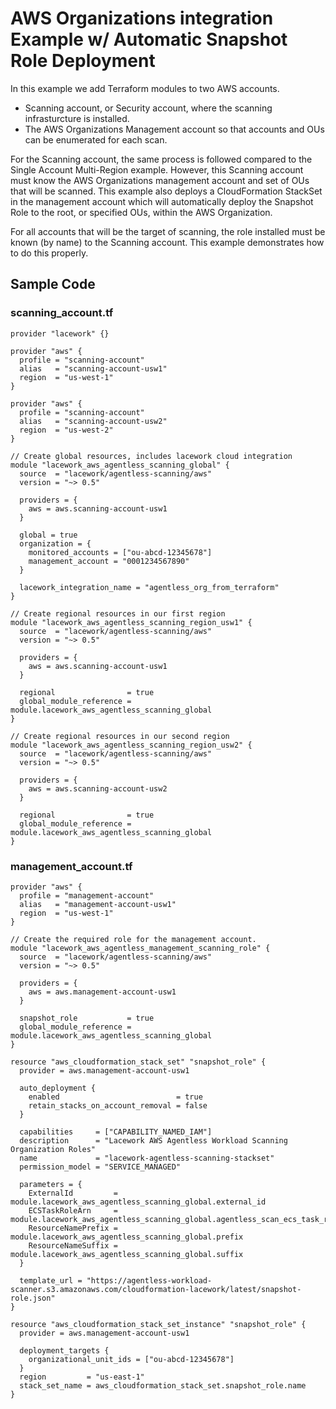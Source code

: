 # AWS Organizations integration Example w/ Automatic Snapshot Role Deployment

In this example we add Terraform modules to two AWS accounts.

- Scanning account, or Security account, where the scanning infrasturcture is installed.
- The AWS Organizations Management account so that accounts and OUs can be enumerated for each scan.

For the Scanning account, the same process is followed compared to the Single Account Multi-Region example.
However, this Scanning account must know the AWS Organizations management account and set of OUs that will be scanned.
This example also deploys a CloudFormation StackSet in the management account which will automatically deploy the
Snapshot Role to the root, or specified OUs, within the AWS Organization.

For all accounts that will be the target of scanning, the role installed must be known (by name)
to the Scanning account. This example demonstrates how to do this properly.

## Sample Code

### scanning_account.tf

```hcl
provider "lacework" {}

provider "aws" {
  profile = "scanning-account"
  alias   = "scanning-account-usw1"
  region  = "us-west-1"
}

provider "aws" {
  profile = "scanning-account"
  alias   = "scanning-account-usw2"
  region  = "us-west-2"
}

// Create global resources, includes lacework cloud integration
module "lacework_aws_agentless_scanning_global" {
  source  = "lacework/agentless-scanning/aws"
  version = "~> 0.5"

  providers = {
    aws = aws.scanning-account-usw1
  }

  global = true
  organization = {
    monitored_accounts = ["ou-abcd-12345678"]
    management_account = "0001234567890"
  }

  lacework_integration_name = "agentless_org_from_terraform"
}

// Create regional resources in our first region
module "lacework_aws_agentless_scanning_region_usw1" {
  source  = "lacework/agentless-scanning/aws"
  version = "~> 0.5"

  providers = {
    aws = aws.scanning-account-usw1
  }

  regional                = true
  global_module_reference = module.lacework_aws_agentless_scanning_global
}

// Create regional resources in our second region
module "lacework_aws_agentless_scanning_region_usw2" {
  source  = "lacework/agentless-scanning/aws"
  version = "~> 0.5"

  providers = {
    aws = aws.scanning-account-usw2
  }

  regional                = true
  global_module_reference = module.lacework_aws_agentless_scanning_global
}
```

### management_account.tf

```hcl
provider "aws" {
  profile = "management-account"
  alias   = "management-account-usw1"
  region  = "us-west-1"
}

// Create the required role for the management account.
module "lacework_aws_agentless_management_scanning_role" {
  source  = "lacework/agentless-scanning/aws"
  version = "~> 0.5"

  providers = {
    aws = aws.management-account-usw1
  }

  snapshot_role           = true
  global_module_reference = module.lacework_aws_agentless_scanning_global
}

resource "aws_cloudformation_stack_set" "snapshot_role" {
  provider = aws.management-account-usw1

  auto_deployment {
    enabled                          = true
    retain_stacks_on_account_removal = false
  }

  capabilities     = ["CAPABILITY_NAMED_IAM"]
  description      = "Lacework AWS Agentless Workload Scanning Organization Roles"
  name             = "lacework-agentless-scanning-stackset"
  permission_model = "SERVICE_MANAGED"

  parameters = {
    ExternalId         = module.lacework_aws_agentless_scanning_global.external_id
    ECSTaskRoleArn     = module.lacework_aws_agentless_scanning_global.agentless_scan_ecs_task_role_arn
    ResourceNamePrefix = module.lacework_aws_agentless_scanning_global.prefix
    ResourceNameSuffix = module.lacework_aws_agentless_scanning_global.suffix
  }

  template_url = "https://agentless-workload-scanner.s3.amazonaws.com/cloudformation-lacework/latest/snapshot-role.json"
}

resource "aws_cloudformation_stack_set_instance" "snapshot_role" {
  provider = aws.management-account-usw1

  deployment_targets {
    organizational_unit_ids = ["ou-abcd-12345678"]
  }
  region         = "us-east-1"
  stack_set_name = aws_cloudformation_stack_set.snapshot_role.name
}
```
